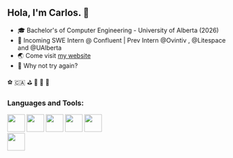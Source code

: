 ## Hola, I'm Carlos. 👋 

- 🎓  Bachelor's of Computer Engineering - University of Alberta (2026)
- 🍁  Incoming SWE Intern @ Confluent | Prev Intern @Ovintiv , @Litespace and @UAlberta
- 🌏  Come visit [my website](https://carlitos-colina.vercel.app/)
- 🌳  Why not try again?

 ⚽️ 🇨🇦 ⛳️ 🍔 🤠 🎿 

### Languages and Tools:
<code><img height="40" src="https://www.vectorlogo.zone/logos/java/java-icon.svg"></code>
<img height="40" src="https://www.vectorlogo.zone/logos/scala-lang/scala-lang-icon.svg">
<code><img height="40" src="https://www.vectorlogo.zone/logos/typescriptlang/typescriptlang-icon.svg"></code>
<code><img height="40" src="https://www.vectorlogo.zone/logos/reactjs/reactjs-icon.svg"></code>
<code><img height="40" src="https://www.vectorlogo.zone/logos/apache_kafka/apache_kafka-ar21.svg">  </code>
<code><img height="40" src="https://www.vectorlogo.zone/logos/amazon_aws/amazon_aws-icon.svg"></code>

